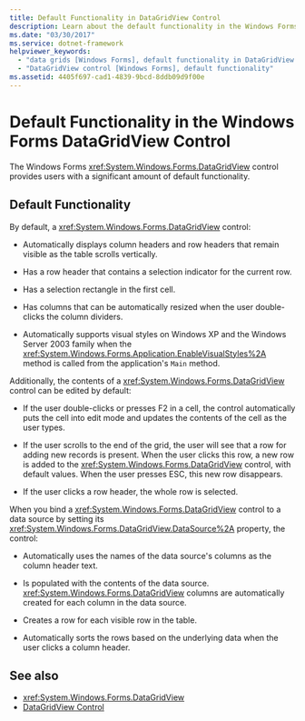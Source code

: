 ```yaml
---
title: Default Functionality in DataGridView Control
description: Learn about the default functionality in the Windows Forms DataGridView control, which is able to be edited by default.
ms.date: "03/30/2017"
ms.service: dotnet-framework
helpviewer_keywords: 
  - "data grids [Windows Forms], default functionality in DataGridView control"
  - "DataGridView control [Windows Forms], default functionality"
ms.assetid: 4405f697-cad1-4839-9bcd-8ddb09d9f00e
---
```

# Default Functionality in the Windows Forms DataGridView Control

The Windows Forms <xref:System.Windows.Forms.DataGridView> control provides users with a significant amount of default functionality.  
  
## Default Functionality  

By default, a <xref:System.Windows.Forms.DataGridView> control:  
  
- Automatically displays column headers and row headers that remain visible as the table scrolls vertically.  
  
- Has a row header that contains a selection indicator for the current row.  
  
- Has a selection rectangle in the first cell.  
  
- Has columns that can be automatically resized when the user double-clicks the column dividers.  
  
- Automatically supports visual styles on Windows XP and the Windows Server 2003 family when the <xref:System.Windows.Forms.Application.EnableVisualStyles%2A> method is called from the application's `Main` method.  
  
Additionally, the contents of a <xref:System.Windows.Forms.DataGridView> control can be edited by default:  
  
- If the user double-clicks or presses F2 in a cell, the control automatically puts the cell into edit mode and updates the contents of the cell as the user types.  
  
- If the user scrolls to the end of the grid, the user will see that a row for adding new records is present. When the user clicks this row, a new row is added to the <xref:System.Windows.Forms.DataGridView> control, with default values. When the user presses ESC, this new row disappears.  
  
- If the user clicks a row header, the whole row is selected.  
  
When you bind a <xref:System.Windows.Forms.DataGridView> control to a data source by setting its <xref:System.Windows.Forms.DataGridView.DataSource%2A> property, the control:  
  
- Automatically uses the names of the data source's columns as the column header text.  
  
- Is populated with the contents of the data source. <xref:System.Windows.Forms.DataGridView> columns are automatically created for each column in the data source.  
  
- Creates a row for each visible row in the table.  
  
- Automatically sorts the rows based on the underlying data when the user clicks a column header.  
  
## See also

- <xref:System.Windows.Forms.DataGridView>
- [DataGridView Control](datagridview-control-windows-forms.md)

